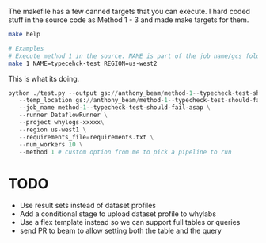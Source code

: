 The makefile has a few canned targets that you can execute. I hard coded stuff in the source code as Method 1 - 3 and made make targets for them.

```bash
make help

# Examples
# Execute method 1 in the source. NAME is part of the job name/gcs folder name. REGION defaults to us-west1.
make 1 NAME=typecehck-test REGION=us-west2
```

This is what its doing.

```python
python ./test.py --output gs://anthony_beam/method-1--typecheck-test-should-fail-asap \
   --temp_location gs://anthony_beam/method-1--typecheck-test-should-fail-asap/tmp \
   --job_name method-1--typecheck-test-should-fail-asap \
   --runner DataflowRunner \
   --project whylogs-xxxxx\
   --region us-west1 \
   --requirements_file=requirements.txt \
   --num_workers 10 \
   --method 1 # custom option from me to pick a pipeline to run
```


# TODO
- Use result sets instead of dataset profiles
- Add a conditional stage to upload dataset profile to whylabs
- Use a flex template instead so we can support full tables or queries
- send PR to beam to allow setting both the table and the query